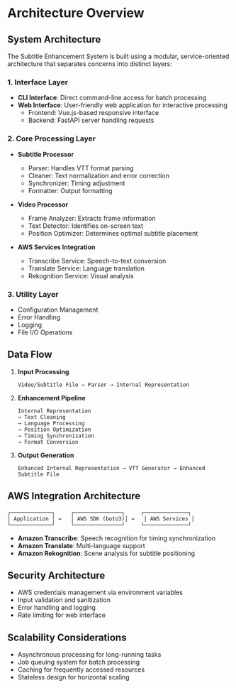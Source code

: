 # Architecture Overview

## System Architecture

The Subtitle Enhancement System is built using a modular, service-oriented architecture that separates concerns into distinct layers:

### 1. Interface Layer
- **CLI Interface**: Direct command-line access for batch processing
- **Web Interface**: User-friendly web application for interactive processing
  - Frontend: Vue.js-based responsive interface
  - Backend: FastAPI server handling requests

### 2. Core Processing Layer
- **Subtitle Processor**
  - Parser: Handles VTT format parsing
  - Cleaner: Text normalization and error correction
  - Synchronizer: Timing adjustment
  - Formatter: Output formatting
  
- **Video Processor**
  - Frame Analyzer: Extracts frame information
  - Text Detector: Identifies on-screen text
  - Position Optimizer: Determines optimal subtitle placement

- **AWS Services Integration**
  - Transcribe Service: Speech-to-text conversion
  - Translate Service: Language translation
  - Rekognition Service: Visual analysis

### 3. Utility Layer
- Configuration Management
- Error Handling
- Logging
- File I/O Operations

## Data Flow

1. **Input Processing**
   ```
   Video/Subtitle File → Parser → Internal Representation
   ```

2. **Enhancement Pipeline**
   ```
   Internal Representation
   → Text Cleaning
   → Language Processing
   → Position Optimization
   → Timing Synchronization
   → Format Conversion
   ```

3. **Output Generation**
   ```
   Enhanced Internal Representation → VTT Generator → Enhanced Subtitle File
   ```

## AWS Integration Architecture

```
┌─────────────┐     ┌───────────────┐     ┌──────────────┐
│ Application │ →   │ AWS SDK (boto3)│ →   │ AWS Services │
└─────────────┘     └───────────────┘     └──────────────┘
```

- **Amazon Transcribe**: Speech recognition for timing synchronization
- **Amazon Translate**: Multi-language support
- **Amazon Rekognition**: Scene analysis for subtitle positioning

## Security Architecture

- AWS credentials management via environment variables
- Input validation and sanitization
- Error handling and logging
- Rate limiting for web interface

## Scalability Considerations

- Asynchronous processing for long-running tasks
- Job queuing system for batch processing
- Caching for frequently accessed resources
- Stateless design for horizontal scaling
